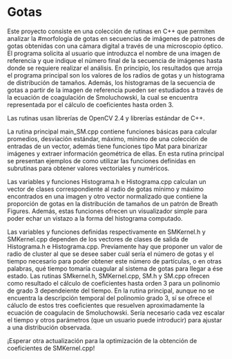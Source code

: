 # Gotas

Este proyecto consiste en una colección de rutinas en C++ que permiten analizar la #morfología de gotas en secuencias de imágenes de patrones de gotas obtenidas con una cámara digital a través de una microscopio óptico. El programa solicita al usuario que introduzca el nombre de una imagen de referencia y que indique el número final de la secuencia de imágenes hasta donde se requiere realizar el análisis. En principio, los resultados que arroja el programa principal son los valores de los radios de gotas y un histograma de distribución de tamaños. Además, los histogramas de la secuencia de gotas a partir de la imagen de referencia pueden ser estudiados a través de la ecuación de coagulación de Smoluchowski, la cual se encuentra representada por el cálculo de coeficientes hasta orden 3. 

Las rutinas usan librerías de OpenCV 2.4 y librerías estándar de C++.

La rutina principal main_SM.cpp contiene funciones básicas para calcular promedios, desviación estándar, máximo, mínimo de una colección de entradas de un vector, además tiene funciones tipo Mat para binarizar imágenes y extraer información geométrica de ellas. En esta rutina principal se presentan ejemplos de como utilizar las funciones definidas en subrutinas para obtener valores vectoriales y numéricos.

Las variables y funciones Histograma.h e Histograma.cpp calculan un vector de clases correspondiente al radio de gotas mínimo y máximo encontrados en una imagen y otro vector normalizado que contiene la proporción de gotas en la distribución de tamaños de un patrón de Breath Figures. Además, estas funciones ofrecen un visualizador simple para poder echar un vistazo a la forma del histograma computado.

Las variables y funciones definidas respectivamente en SMKernel.h y SMKernel.cpp dependen de los vectores de clases de salida de Histograma.h e Histograma.cpp. Previamente hay que proponer un valor de radio de cluster al que se desee saber cuál sería el número de gotas y el tiempo necesario para poder obtener este número de partículas, o en otras palabras, qué tiempo tomaría cuagular al sistema de gotas para llegar a ése estado. Las rutinas SMkernel.h, SMKernel.cpp, SM.h y SM.cpp ofrecen como resultado el cálculo de coeficientes hasta orden 3 para un polinomio de grado 3 dependeiente del tiempo. En la rutina principal, aunque no se encuentra la descripción temporal del polinomio grado 3, sí se ofrece el cáluclo de estos tres coeficientes que resuelven aproximadamente la ecuación de coagulacin de Smoluchowski. Sería necesario cada vez escalar el tiempo y otros parámetros (que un usuario puede introducir) para ajustar a una distribución observada.

¡Esperar otra actualización para la optimización de la obtención de coeficientes de SMKernel.cpp!
